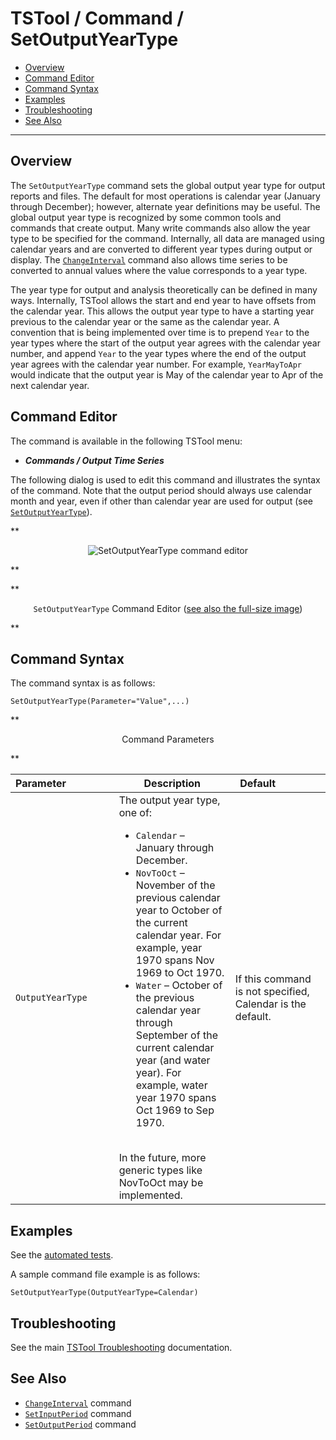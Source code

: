 # TSTool / Command / SetOutputYearType #

*   [Overview](#overview)
*   [Command Editor](#command-editor)
*   [Command Syntax](#command-syntax)
*   [Examples](#examples)
*   [Troubleshooting](#troubleshooting)
*   [See Also](#see-also)

-------------------------

## Overview ##

The `SetOutputYearType` command sets the global output year type for output reports and files.
The default for most operations is calendar year (January through December);
however, alternate year definitions may be useful.
The global output year type is recognized by some common tools and commands that create output.
Many write commands also allow the year type to be specified for the command.
Internally, all data are managed using calendar years and are converted to different year types during output or display.
The [`ChangeInterval`](../ChangeInterval/ChangeInterval.md) command also allows
time series to be converted to annual values where the value corresponds to a year type.

The year type for output and analysis theoretically can be defined in many ways.
Internally, TSTool allows the start and end year to have offsets from the calendar year.
This allows the output year type to have a starting year previous to the calendar year or the same as the calendar year.
A convention that is being implemented over time is to prepend `Year` to the year types where
the start of the output year agrees with the calendar year number,
and append `Year` to the year types where the end of the output year agrees with the calendar year number.
For example, `YearMayToApr` would indicate that the output year is May of the calendar year to Apr of the next calendar year.

## Command Editor ##

The command is available in the following TSTool menu:

*   ***Commands / Output Time Series***

The following dialog is used to edit this command and illustrates the syntax of the command.
Note that the output period should always use calendar month and year,
even if other than calendar year are used for output (see [`SetOutputYearType`](../SetOutputYearType/SetOutputYearType.md)).

**<p style="text-align: center;">
![SetOutputYearType command editor](SetOutputYearType.png)
</p>**

**<p style="text-align: center;">
`SetOutputYearType` Command Editor (<a href="../SetOutputYearType.png">see also the full-size image</a>)
</p>**

## Command Syntax ##

The command syntax is as follows:

```text
SetOutputYearType(Parameter="Value",...)
```
**<p style="text-align: center;">
Command Parameters
</p>**

| **Parameter**&nbsp;&nbsp;&nbsp;&nbsp;&nbsp;&nbsp;&nbsp;&nbsp;&nbsp;&nbsp;&nbsp;&nbsp;&nbsp;&nbsp;&nbsp;&nbsp; | **Description** | **Default**&nbsp;&nbsp;&nbsp;&nbsp;&nbsp;&nbsp;&nbsp;&nbsp;&nbsp;&nbsp;&nbsp;&nbsp;&nbsp;&nbsp;&nbsp; |
| --------------|-----------------|----------------- |
|`OutputYearType`|The output year type, one of:<ul><li>`Calendar` – January through December.</li><li>`NovToOct` – November of the previous calendar year to October of the current calendar year.  For example, year 1970 spans Nov 1969 to Oct 1970.</li><li>`Water` – October of the previous calendar year through September of the current calendar year (and water year).  For example, water year 1970 spans Oct 1969 to Sep 1970.</li></ul><br>In the future, more generic types like NovToOct may be implemented.|If this command is not specified, Calendar is the default.|

## Examples ##

See the [automated tests](https://github.com/OpenCDSS/cdss-app-tstool-test/tree/master/test/commands/SetOutputYearType).

A sample command file example is as follows:

```
SetOutputYearType(OutputYearType=Calendar)
```

## Troubleshooting ##

See the main [TSTool Troubleshooting](../../troubleshooting/troubleshooting.md) documentation.

## See Also ##

*   [`ChangeInterval`](../ChangeInterval/ChangeInterval.md) command
*   [`SetInputPeriod`](../SetInputPeriod/SetInputPeriod.md) command
*   [`SetOutputPeriod`](../SetOutputPeriod/SetOutputPeriod.md) command
